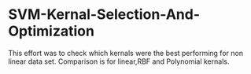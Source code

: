 # SVM-Kernal-Selection-And-Optimization
This effort was to check which kernals were the best performing for non linear data set.  Comparison is for linear,RBF and Polynomial kernals. 
